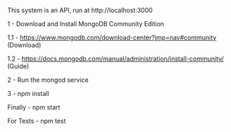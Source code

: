 This system is an API, run at http://localhost:3000

1 - Download and Install MongoDB Community Edition

  1.1 - https://www.mongodb.com/download-center?jmp=nav#community (Download)

  1.2 - https://docs.mongodb.com/manual/administration/install-community/ (Guide)

2 - Run the mongod service

3 - npm install

Finally - npm start 

For Tests - npm test
